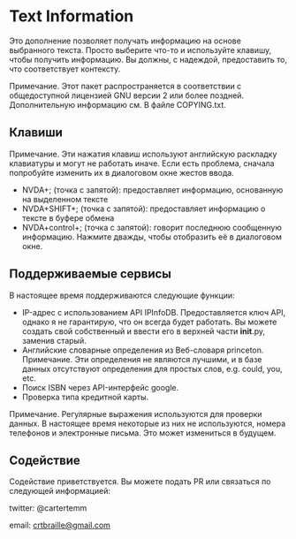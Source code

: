 # Text Information

Это дополнение позволяет получать информацию на основе выбранного текста. Просто выберите что-то и используйте клавишу, чтобы получить информацию. Вы должны, с надеждой, предоставить то, что соответствует контексту.

Примечание. Этот пакет распространяется в соответствии с общедоступной лицензией GNU версии 2 или более поздней. Дополнительную информацию см. В файле COPYING.txt.

## Клавиши

Примечание. Эти нажатия клавиш используют английскую раскладку клавиатуры и могут не работать иначе. Если есть проблема, сначала попробуйте изменить их в диалоговом окне жестов ввода.

* NVDA+; (точка с запятой): предоставляет информацию, основанную на выделенном тексте
* NVDA+SHIFT+; (точка с запятой): предоставляет информацию о тексте в буфере обмена
* NVDA+control+; (точка с запятой): говорит последнюю сообщенную информацию. Нажмите дважды, чтобы отобразить её в диалоговом окне.

## Поддерживаемые сервисы

В настоящее время поддерживаются следующие функции:

* IP-адрес с использованием API IPInfoDB. Предоставляется ключ API, однако я не гарантирую, что он всегда будет работать. Вы можете создать свой собственный и ввести его в верхней части __init__.py, заменив старый.
* Английские словарные определения из Веб-словаря princeton. Примечание. Эти определения не являются лучшими, и в базе данных отсутствуют определения для простых слов, e.g. could, you, etc.
* Поиск ISBN через API-интерфейс google.
* Проверка типа кредитной карты.

Примечание. Регулярные выражения используются для проверки данных. В настоящее время некоторые из них не используются, номера телефонов и электронные письма. Это может измениться в будущем.

## Содействие

Содействие приветствуется. Вы можете подать PR или связаться по следующей информацией:

twitter: @cartertemm

email: crtbraille@gmail.com